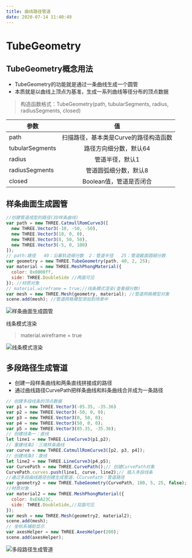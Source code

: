 ```yaml
---
title: 曲线路径管道
date: 2020-07-14 11:40:49
---
```


# TubeGeometry

## TubeGeometry概念用法

* TubeGeometry的功能就是通过一条曲线生成一个圆管
* 本质就是以曲线上顶点为基准，生成一系列曲线等径分布的顶点数据

> 构造函数格式：TubeGeometry(path, tubularSegments, radius, radiusSegments, closed)

参数|值|
---|:--:|
path|扫描路径，基本类是Curve的路径构造函数|
tubularSegments|路径方向细分数，默认64|
radius|管道半径，默认1|
radiusSegments|管道圆弧细分数，默认8|
closed|Boolean值，管道是否闭合|

## 样条曲面生成圆管

```js
//创建管道成型的路径(3D样条曲线)
var path = new THREE.CatmullRomCurve3([
  new THREE.Vector3(-10, -50, -50),
  new THREE.Vector3(10, 0, 0),
  new THREE.Vector3(8, 50, 50),
  new THREE.Vector3(-5, 0, 100)
]);
// path:路径   40：沿着轨迹细分数  2：管道半径   25：管道截面圆细分数
var geometry = new THREE.TubeGeometry(path, 40, 2, 25);
var material = new THREE.MeshPhongMaterial({
  color: 0x0000ff,
  side: THREE.DoubleSide //两面可见
}); //材质对象
// material.wireframe = true;//线条模式渲染(查看细分数)
var mesh = new THREE.Mesh(geometry, material); //管道网格模型对象
scene.add(mesh); //管道网格模型添加到场景中
```

![样条曲面生成圆管](./01.png)

线条模式渲染

> material.wireframe = true

![线条模式渲染](./03.png)

## 多段路径生成管道

* 创建一段样条曲线和两条直线拼接成的路径
* 通过曲线路径CurvePath把样条曲线和料条曲线合并成为一条路径

```js
// 创建多段线条的顶点数据
var p1 = new THREE.Vector3(-85.35, -35.36)
var p2 = new THREE.Vector3(-50, 0, 0);
var p3 = new THREE.Vector3(0, 50, 0);
var p4 = new THREE.Vector3(50, 0, 0);
var p5 = new THREE.Vector3(85.35, -35.36);
// 创建线条一：直线
let line1 = new THREE.LineCurve3(p1,p2);
// 重建线条2：三维样条曲线
var curve = new THREE.CatmullRomCurve3([p2, p3, p4]);
// 创建线条3：直线
let line2 = new THREE.LineCurve3(p4,p5);
var CurvePath = new THREE.CurvePath();// 创建CurvePath对象
CurvePath.curves.push(line1, curve, line2);// 插入多段线条
//通过多段曲线路径创建生成管道，CCurvePath：管道路径
var geometry2 = new THREE.TubeGeometry(CurvePath, 100, 5, 25, false);
//材质对象
var material2 = new THREE.MeshPhongMaterial({
  color: 0xE6A23C,
  side: THREE.DoubleSide,//双面可见
}); 
var mesh = new THREE.Mesh(geometry2, material2);
scene.add(mesh);
// 坐标系辅助显示
var axesHelper = new THREE.AxesHelper(200);
scene.add(axesHelper);
```

![多段路径生成管道](./02.png)

